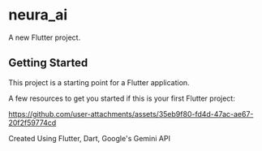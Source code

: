 # neura_ai

A new Flutter project.

## Getting Started

This project is a starting point for a Flutter application.

A few resources to get you started if this is your first Flutter project:


https://github.com/user-attachments/assets/35eb9f80-fd4d-47ac-ae67-20f2f59774cd


Created Using Flutter, Dart, Google's Gemini API
